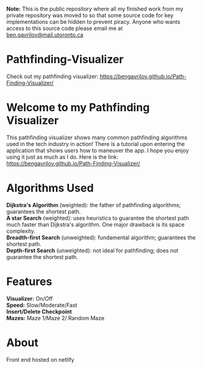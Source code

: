 **Note:** This is the public repository where all my finished work from my private repository was moved to so that some source code for key implementations can be hidden to prevent piracy. Anyone who wants access to this source code please email me at ben.gavrilov@mail.utoronto.ca

# Pathfinding-Visualizer
Check out my pathfinding visualizer: https://bengavrilov.github.io/Path-Finding-Visualizer/

# Welcome to my Pathfinding Visualizer #
This pathfinding visualizer shows many common pathfinding algorithms used in the tech industry in action! There is a tutorial upon entering the application that shows users how to maneuver the app. I hope you enjoy using it just as much as I do. Here is the link: https://bengavrilov.github.io/Path-Finding-Visualizer/

# Algorithms Used #
**Dijkstra's Algorithm** (weighted): the father of pathfinding algorithms; guarantees the shortest path.
<br />
**A star Search** (weighted): uses heuristics to guarantee the shortest path much faster than Dijkstra's algorithm. One major drawback is its space complexity.
<br />
**Breadth-first Search** (unweighted): fundamental algorithm; guarantees the shortest path.
<br />
**Depth-first Search** (unweighted): not ideal for pathfinding; does not guarantee the shortest path.

# Features #
**Visualizer:** On/Off
<br />
**Speed:** Slow/Moderate/Fast
<br />
**Insert/Delete Checkpoint**
<br />
**Mazes:** Maze 1/Maze 2/ Random Maze

# About #
Front end hosted on netlify
